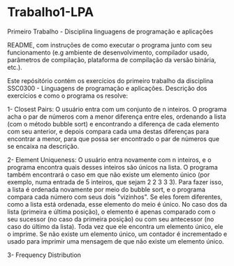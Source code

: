 ﻿# Trabalho1-LPA
Primeiro Trabalho - Disciplina linguagens de programação e aplicações

README, com instruções de como executar o programa junto com seu funcionamento (e.g ambiente de desenvolvimento, 
compilador usado, parâmetros de compilação, plataforma de compilação da versão binária, etc.). 


Este repósitório contém os exercícios do primeiro trabalho da disciplina SSC0300 - Linguagens de programação e aplicações.
Descrição dos exercícios e como o programa os resolve:

1- Closest Pairs: O usuário entra com um conjunto de n inteiros. O programa acha o par de números com a menor diferença 
entre eles, ordenando a lista (com o método bubble sort) e encontrando a diferença de cada elemento com seu anterior,
e depois compara cada uma destas diferenças para encontrar a menor, para que possa ser encontrado o par de números que se
encaixa na descrição.

2- Element Uniqueness: O usuário entra novamente com n inteiros, e o programa encontra quais desses inteiros são únicos 
na lista. O programa também encontrará o caso em que não existe um elemento único (por exemplo, numa entrada de 5 inteiros,
que sejam 2 2 3 3 3). Para fazer isso, a lista é ordenada novamente por meio do bubble sort, e o programa compara cada número
com seus dois "vizinhos". Se eles forem diferentes, como a lista está ordenada, esse elemento do meio é único. No caso dos 
da lista (primeira e última posição), o elemento é apenas comparado com o seu sucessor (no caso da primeira posição) ou com 
seu antecessor (no caso do último da lista). Toda vez que ele encontra um elemento único, ele o imprime. Se não existe um 
elemento único, um contador é incrementado e usado para imprimir uma mensagem de que não existe um elemento único.

3- Frequency Distribution